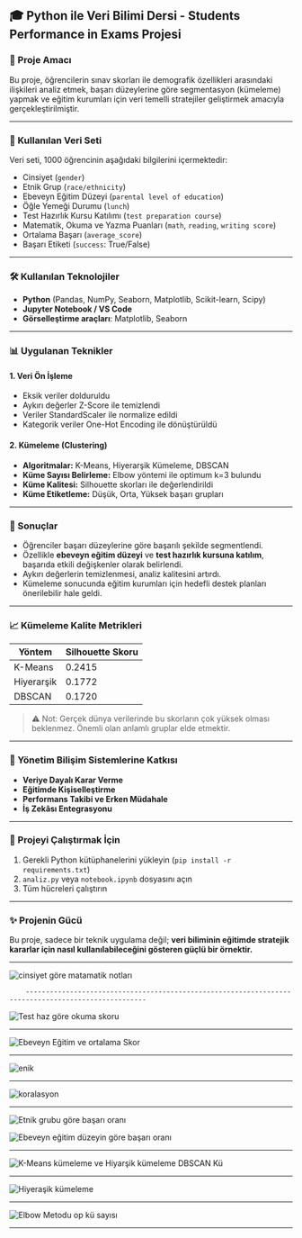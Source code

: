 
## 🎓 Python ile Veri Bilimi Dersi - Students Performance in Exams Projesi

### 📌 Proje Amacı

Bu proje, öğrencilerin sınav skorları ile demografik özellikleri arasındaki ilişkileri analiz etmek, başarı düzeylerine göre segmentasyon (kümeleme) yapmak ve eğitim kurumları için veri temelli stratejiler geliştirmek amacıyla gerçekleştirilmiştir.

---

### 🧩 Kullanılan Veri Seti

Veri seti, 1000 öğrencinin aşağıdaki bilgilerini içermektedir:

* Cinsiyet (`gender`)
* Etnik Grup (`race/ethnicity`)
* Ebeveyn Eğitim Düzeyi (`parental level of education`)
* Öğle Yemeği Durumu (`lunch`)
* Test Hazırlık Kursu Katılımı (`test preparation course`)
* Matematik, Okuma ve Yazma Puanları (`math`, `reading`, `writing score`)
* Ortalama Başarı (`average_score`)
* Başarı Etiketi (`success`: True/False)

---

### 🛠️ Kullanılan Teknolojiler

* **Python** (Pandas, NumPy, Seaborn, Matplotlib, Scikit-learn, Scipy)
* **Jupyter Notebook / VS Code**
* **Görselleştirme araçları**: Matplotlib, Seaborn

---

### 📊 Uygulanan Teknikler

#### 1. **Veri Ön İşleme**

* Eksik veriler dolduruldu
* Aykırı değerler Z-Score ile temizlendi
* Veriler StandardScaler ile normalize edildi
* Kategorik veriler One-Hot Encoding ile dönüştürüldü

#### 2. **Kümeleme (Clustering)**

* **Algoritmalar:** K-Means, Hiyerarşik Kümeleme, DBSCAN
* **Küme Sayısı Belirleme:** Elbow yöntemi ile optimum k=3 bulundu
* **Küme Kalitesi:** Silhouette skorları ile değerlendirildi
* **Küme Etiketleme:** Düşük, Orta, Yüksek başarı grupları

---

### 🧠 Sonuçlar

* Öğrenciler başarı düzeylerine göre başarılı şekilde segmentlendi.
* Özellikle **ebeveyn eğitim düzeyi** ve **test hazırlık kursuna katılım**, başarıda etkili değişkenler olarak belirlendi.
* Aykırı değerlerin temizlenmesi, analiz kalitesini artırdı.
* Kümeleme sonucunda eğitim kurumları için hedefli destek planları önerilebilir hale geldi.

---

### 📈 Kümeleme Kalite Metrikleri

| Yöntem     | Silhouette Skoru |
| ---------- | ---------------- |
| K-Means    | 0.2415           |
| Hiyerarşik | 0.1772           |
| DBSCAN     | 0.1720           |

> ⚠️ Not: Gerçek dünya verilerinde bu skorların çok yüksek olması beklenmez. Önemli olan anlamlı gruplar elde etmektir.

---

### 🧩 Yönetim Bilişim Sistemlerine Katkısı

* **Veriye Dayalı Karar Verme**
* **Eğitimde Kişiselleştirme**
* **Performans Takibi ve Erken Müdahale**
* **İş Zekâsı Entegrasyonu**

---

### 📁 Projeyi Çalıştırmak İçin

1. Gerekli Python kütüphanelerini yükleyin (`pip install -r requirements.txt`)
2. `analiz.py` veya `notebook.ipynb` dosyasını açın
3. Tüm hücreleri çalıştırın

---

### ✨ Projenin Gücü

Bu proje, sadece bir teknik uygulama değil; **veri biliminin eğitimde stratejik kararlar için nasıl kullanılabileceğini gösteren güçlü bir örnektir.**

---
![cinsiyet göre matamatik notları](https://github.com/user-attachments/assets/1de6babb-b3d8-4890-9bbb-a43b870eca12)

        ----------------------------------------------------------------------------------------------------
![Test haz göre okuma skoru](https://github.com/user-attachments/assets/50f00b6d-b6f3-420a-808e-95c696b49124)

----------------------------------------------------------------------------------------------------

![Ebeveyn Eğitim ve ortalama Skor](https://github.com/user-attachments/assets/5b5e1b3f-3748-4be0-b8bb-303b628ed5ab)

----------------------------------------------------------------------------------------------------

![enik](https://github.com/user-attachments/assets/3d28f362-cd03-4e4f-b81c-e807fd71b60c)

----------------------------------------------------------------------------------------------------

![koralasyon](https://github.com/user-attachments/assets/98667b52-f10a-4ac6-8e71-e7a90cdc810a)

----------------------------------------------------------------------------------------------------
![Etnik grubu göre başarı oranı](https://github.com/user-attachments/assets/506c87aa-4a48-4f00-90dd-bd25c1e1e8a1)

![Ebeveyn eğitim düzeyin göre başarı oranı](https://github.com/user-attachments/assets/ce4f8251-18cd-4168-96ed-c6d828811962)


----------------------------------------------------------------------------------------------------

![K-Means kümeleme ve Hiyarşik kümeleme DBSCAN Kü](https://github.com/user-attachments/assets/b47f5229-2b06-47c1-a675-a4d75473b937)


----------------------------------------------------------------------------------------------------

![Hiyeraşik kümeleme](https://github.com/user-attachments/assets/4433d410-cbe5-414c-8db9-c5ec9a60330e)

----------------------------------------------------------------------------------------------------

![Elbow Metodu op kü sayısı](https://github.com/user-attachments/assets/c1020579-f7d7-4b65-ba26-989e95546265)

----------------------------------------------------------------------------------------------------


